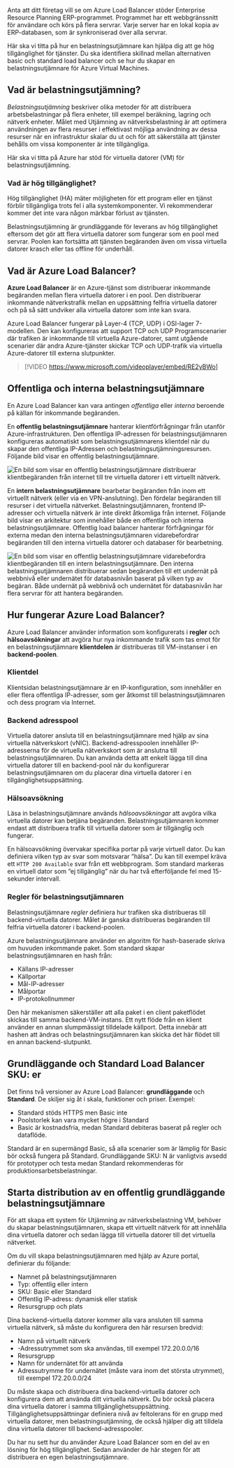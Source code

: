 Anta att ditt företag vill se om Azure Load Balancer stöder Enterprise Resource Planning ERP-programmet. Programmet har ett webbgränssnitt för användare och körs på flera servrar. Varje server har en lokal kopia av ERP-databasen, som är synkroniserad över alla servrar.

Här ska vi titta på hur en belastningsutjämnare kan hjälpa dig att ge hög tillgänglighet för tjänster. Du ska identifiera skillnad mellan alternativen basic och standard load balancer och se hur du skapar en belastningsutjämnare för Azure Virtual Machines.

## <a name="what-is-load-balancing"></a>Vad är belastningsutjämning?

_Belastningsutjämning_ beskriver olika metoder för att distribuera arbetsbelastningar på flera enheter, till exempel beräkning, lagring och nätverk enheter. Målet med Utjämning av nätverksbelastning är att optimera användningen av flera resurser i effektivast möjliga användning av dessa resurser när en infrastruktur skalar du ut och för att säkerställa att tjänster behålls om vissa komponenter är inte tillgängliga.

Här ska vi titta på Azure har stöd för virtuella datorer (VM) för belastningsutjämning.

### <a name="what-is-high-availability"></a>Vad är hög tillgänglighet?

Hög tillgänglighet (HA) mäter möjligheten för ett program eller en tjänst förblir tillgängliga trots fel i alla systemkomponenter. Vi rekommenderar kommer det inte vara någon märkbar förlust av tjänsten.

Belastningsutjämning är grundläggande för leverans av hög tillgänglighet eftersom det gör att flera virtuella datorer som fungerar som en pool med servrar. Poolen kan fortsätta att tjänsten begäranden även om vissa virtuella datorer krasch eller tas offline för underhåll.

## <a name="what-is-azure-load-balancer"></a>Vad är Azure Load Balancer?

**Azure Load Balancer** är en Azure-tjänst som distribuerar inkommande begäranden mellan flera virtuella datorer i en pool. Den distribuerar inkommande nätverkstrafik mellan en uppsättning felfria virtuella datorer och på så sätt undviker alla virtuella datorer som inte kan svara.

 Azure Load Balancer fungerar på Layer-4 (TCP, UDP) i OSI-lager 7-modellen. Den kan konfigureras att support TCP och UDP Programscenarier där trafiken är inkommande till virtuella Azure-datorer, samt utgående scenarier där andra Azure-tjänster skickar TCP och UDP-trafik via virtuella Azure-datorer till externa slutpunkter.

> [!VIDEO https://www.microsoft.com/videoplayer/embed/RE2yBWo]

## <a name="public-vs-internal-load-balancers"></a>Offentliga och interna belastningsutjämnare

En Azure Load Balancer kan vara antingen _offentliga_ eller _interna_ beroende på källan för inkommande begäranden.

En **offentlig belastningsutjämnare** hanterar klientförfrågningar från utanför Azure-infrastrukturen. Den offentliga IP-adressen för belastningsutjämnaren konfigureras automatiskt som belastningsutjämnarens klientdel när du skapar den offentliga IP-Adressen och belastningsutjämningsresursen. Följande bild visar en offentlig belastningsutjämnare.

![En bild som visar en offentlig belastningsutjämnare distribuerar klientbegäranden från internet till tre virtuella datorer i ett virtuellt nätverk.](../media/2-public-load-balancer.png)

En **intern belastningsutjämnare** bearbetar begäranden från inom ett virtuellt nätverk (eller via en VPN-anslutning). Den fördelar begäranden till resurser i det virtuella nätverket. Belastningsutjämnaren, frontend IP-adresser och virtuella nätverk är inte direkt åtkomliga från internet. Följande bild visar en arkitektur som innehåller både en offentliga och interna belastningsutjämnare. Offentlig load balancer hanterar förfrågningar för externa medan den interna belastningsutjämnaren vidarebefordrar begäranden till den interna virtuella datorer och databaser för bearbetning.

![En bild som visar en offentlig belastningsutjämnare vidarebefordra klientbegäranden till en intern belastningsutjämnare. Den interna belastningsutjämnaren distribuerar sedan begäranden till ett undernät på webbnivå eller undernätet för databasnivån baserat på vilken typ av begäran. Både undernät på webbnivå och undernätet för databasnivån har flera servrar för att hantera begäranden.](../media/2-internal-load-balancer.png)

## <a name="how-does-azure-load-balancer-work"></a>Hur fungerar Azure Load Balancer?

Azure Load Balancer använder information som konfigurerats i **regler** och **hälsoavsökningar** att avgöra hur nya inkommande trafik som tas emot för en belastningsutjämnare **klientdelen** är distribueras till VM-instanser i en **backend-poolen**.

### <a name="front-end"></a>Klientdel

Klientsidan belastningsutjämnare är en IP-konfiguration, som innehåller en eller flera offentliga IP-adresser, som ger åtkomst till belastningsutjämnaren och dess program via Internet.

### <a name="back-end-address-pool"></a>Backend adresspool

Virtuella datorer ansluta till en belastningsutjämnare med hjälp av sina virtuella nätverkskort (vNIC). Backend-adresspoolen innehåller IP-adresserna för de virtuella nätverkskort som är anslutna till belastningsutjämnaren. Du kan använda detta att enkelt lägga till dina virtuella datorer till en backend-pool när du konfigurerar belastningsutjämnaren om du placerar dina virtuella datorer i en tillgänglighetsuppsättning.

### <a name="health-probe"></a>Hälsoavsökning

Läsa in belastningsutjämnare används _hälsoavsökningar_ att avgöra vilka virtuella datorer kan betjäna begäranden. Belastningsutjämnaren kommer endast att distribuera trafik till virtuella datorer som är tillgänglig och fungerar. 

En hälsoavsökning övervakar specifika portar på varje virtuell dator. Du kan definiera vilken typ av svar som motsvarar ”hälsa”. Du kan till exempel kräva ett `HTTP 200 Available` svar från ett webbprogram. Som standard markeras en virtuell dator som ”ej tillgänglig” när du har två efterföljande fel med 15-sekunder intervall.

### <a name="load-balancer-rules"></a>Regler för belastningsutjämnaren

Belastningsutjämnare _regler_ definiera hur trafiken ska distribueras till backend-virtuella datorer. Målet är ganska distribueras begäranden till felfria virtuella datorer i backend-poolen.

Azure belastningsutjämnare använder en algoritm för hash-baserade skriva om huvuden inkommande paket. Som standard skapar belastningsutjämnaren en hash från:

- Källans IP-adresser
- Källportar
- Mål-IP-adresser
- Målportar
- IP-protokollnummer

Den här mekanismen säkerställer att alla paket i en client paketflödet skickas till samma backend-VM-instans. Ett nytt flöde från en klient använder en annan slumpmässigt tilldelade källport. Detta innebär att hashen att ändras och belastningsutjämnaren kan skicka det här flödet till en annan backend-slutpunkt.

## <a name="basic-vs-standard-load-balancer-skus"></a>Grundläggande och Standard Load Balancer SKU: er

Det finns två versioner av Azure Load Balancer: **grundläggande** och **Standard**. De skiljer sig åt i skala, funktioner och priser. Exempel:

- Standard stöds HTTPS men Basic inte
- Poolstorlek kan vara mycket högre i Standard
- Basic är kostnadsfria, medan Standard debiteras baserat på regler och dataflöde.

Standard är en supermängd Basic, så alla scenarier som är lämplig för Basic bör också fungera på Standard. Grundläggande SKU: N är vanligtvis avsedd för prototyper och testa medan Standard rekommenderas för produktionsarbetsbelastningar.

## <a name="start-the-deployment-of-a-basic-public-load-balancer"></a>Starta distribution av en offentlig grundläggande belastningsutjämnare

För att skapa ett system för Utjämning av nätverksbelastning VM, behöver du skapar belastningsutjämnaren, skapa ett virtuellt nätverk för att innehålla dina virtuella datorer och sedan lägga till virtuella datorer till det virtuella nätverket.

Om du vill skapa belastningsutjämnaren med hjälp av Azure portal, definierar du följande:

- Namnet på belastningsutjämnaren
- Typ: offentlig eller intern
- SKU: Basic eller Standard
- Offentlig IP-adress: dynamisk eller statisk
- Resursgrupp och plats

Dina backend-virtuella datorer kommer alla vara ansluten till samma virtuella nätverk, så måste du konfigurera den här resursen bredvid:

- Namn på virtuellt nätverk
- -Adressutrymmet som ska användas, till exempel 172.20.0.0/16
- Resursgrupp
- Namn för undernätet för att använda
- Adressutrymme för undernätet (måste vara inom det största utrymmet), till exempel 172.20.0.0/24

Du måste skapa och distribuera dina backend-virtuella datorer och konfigurera dem att använda ditt virtuella nätverk. Du bör också placera dina virtuella datorer i samma tillgänglighetsuppsättning. Tillgänglighetsuppsättningar definiera nivå av feltolerans för en grupp med virtuella datorer, men belastningsutjämning, de också hjälper dig att tilldela dina virtuella datorer till backend-adresspooler.

Du har nu sett hur du använder Azure Load Balancer som en del av en lösning för hög tillgänglighet. Sedan använder de här stegen för att distribuera en egen belastningsutjämnare.
